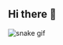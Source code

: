 ## Hi there 👋

![snake gif](https://github.com/jomeiii/jomeiii/blob/output/github-contribution-grid-snake.gif)
